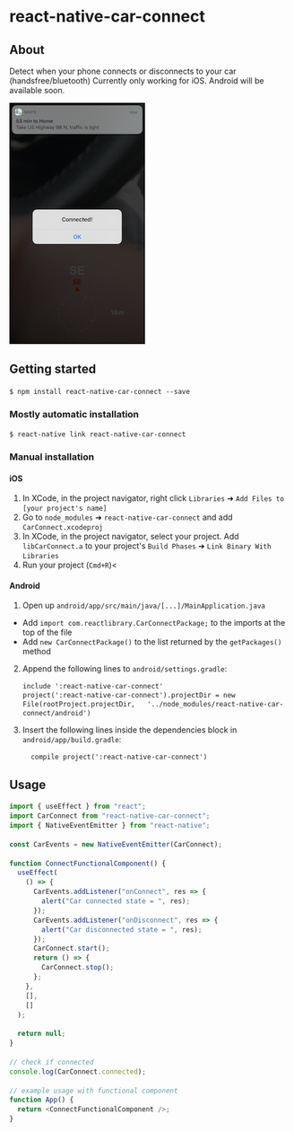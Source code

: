 # react-native-car-connect

## About

Detect when your phone connects or disconnects to your car (handsfree/bluetooth)
Currently only working for iOS. Android will be available soon.

![Alt Text](example.png)

## Getting started

`$ npm install react-native-car-connect --save`

### Mostly automatic installation

`$ react-native link react-native-car-connect`

### Manual installation

#### iOS

1. In XCode, in the project navigator, right click `Libraries` ➜ `Add Files to [your project's name]`
2. Go to `node_modules` ➜ `react-native-car-connect` and add `CarConnect.xcodeproj`
3. In XCode, in the project navigator, select your project. Add `libCarConnect.a` to your project's `Build Phases` ➜ `Link Binary With Libraries`
4. Run your project (`Cmd+R`)<

#### Android

1. Open up `android/app/src/main/java/[...]/MainApplication.java`

- Add `import com.reactlibrary.CarConnectPackage;` to the imports at the top of the file
- Add `new CarConnectPackage()` to the list returned by the `getPackages()` method

2. Append the following lines to `android/settings.gradle`:
   ```
   include ':react-native-car-connect'
   project(':react-native-car-connect').projectDir = new File(rootProject.projectDir, 	'../node_modules/react-native-car-connect/android')
   ```
3. Insert the following lines inside the dependencies block in `android/app/build.gradle`:
   ```
     compile project(':react-native-car-connect')
   ```

## Usage

```javascript
import { useEffect } from "react";
import CarConnect from "react-native-car-connect";
import { NativeEventEmitter } from "react-native";

const CarEvents = new NativeEventEmitter(CarConnect);

function ConnectFunctionalComponent() {
  useEffect(
    () => {
      CarEvents.addListener("onConnect", res => {
        alert("Car connected state = ", res);
      });
      CarEvents.addListener("onDisconnect", res => {
        alert("Car disconnected state = ", res);
      });
      CarConnect.start();
      return () => {
        CarConnect.stop();
      };
    },
    [],
    []
  );

  return null;
}

// check if connected
console.log(CarConnect.connected);

// example usage with functional component
function App() {
  return <ConnectFunctionalComponent />;
}
```
